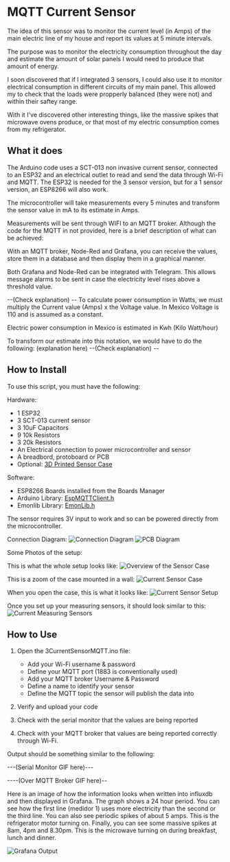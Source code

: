 # MQTT Current Sensor

The idea of this sensor was to monitor the current level (in Amps) of the main electric line of my house and report its values at 5 minute intervals.

The purpose was to monitor the electricity consumption throughout the day and estimate the amount of solar panels I would need to produce that amount of energy.

I soon discovered that if I integrated 3 sensors, I could also use it to monitor electrical consumption in different circuits of my main panel. This allowed my to check that the loads were propperly balanced (they were not) and within their saftey range.

With it I've discovered other interesting things, like the massive spikes that microwave ovens produce, or that most of my electric consumption comes from my refrigerator.

## What it does

The Arduino code uses a SCT-013 non invasive current sensor, connected to an ESP32 and an electrical outlet to read and send the data through Wi-Fi and MQTT. The ESP32 is needed for the 3 sensor version, but for a 1 sensor version, an ESP8266 will also work.

The microcontroller will take measurements every 5 minutes and transform the sensor value in mA to its estimate in Amps.

Measurements will be sent through WIFI to an MQTT broker. Although the code for the MQTT in not provided, here is a brief description of what can be achieved:

With an MQTT broker, Node-Red and Grafana, you can receive the values, store them in a database and then display them in a graphical manner.

Both Grafana and Node-Red can be integrated with Telegram. This allows message alarms to be sent in case the electricity level rises above a threshold value.

--(Check explanation) --
To calculate power consumption in Watts, we must multiply the Current value (Amps) x the Voltage value. In Mexico Voltage is 110 and is assumed as a constant.

Electric power consumption in Mexico is estimated in Kwh (Kilo Watt/hour)

To transform our estimate into this notation, we would have to do the following: (explanation here)
--(Check explanation) --

## How to Install

To use this script, you must have the following:

Hardware:

- 1 ESP32
- 3 SCT-013 current sensor
- 3 10uF Capacitors
- 9 10k Resistors
- 3 20k Resistors
- An Electrical connection to power microcontroller and sensor
- A breadbord, protoboard or PCB
- Optional: [3D Printed Sensor Case](https://www.prusaprinters.org/prints/36310-esp32-energy-monitor-case)

Software:

- ESP8266 Boards installed from the Boards Manager
- Arduino Library: [EspMQTTClient.h](https://www.arduino.cc/reference/en/libraries/espmqttclient/)
- Emonlib Library: [EmonLib.h](https://www.arduino.cc/reference/en/libraries/emonlib/)

The sensor requires 3V input to work and so can be powered directly from the microcontroller.

Connection Diagram:
![Connection Diagram](https://bite-size.mx/CurrentSensorDiagram.png)
![PCB Diagram](https://bite-size.mx/CurrentSensorPCB.png)

Some Photos of the setup:

This is what the whole setup looks like:
![Overview of the Sensor Case](https://bite-size.mx/CurrentSensorComplete.jpg)

This is a zoom of the case mounted in a wall:
![Current Sensor Case](https://bite-size.mx/ElectricSensorCase.png)

When you open the case, this is what it looks like:
![Current Sensor Setup](https://bite-size.mx/CurrentSensorSetup.png)

Once you set up your measuring sensors, it should look similar to this:
![Current Measuring Sensors](https://bite-size.mx/CurrentSensors.png)

## How to Use

1. Open the 3CurrentSensorMQTT.ino file:
    - Add your Wi-Fi username & password
    - Define your MQTT port (1883 is conventionally used)
    - Add your MQTT broker Username & Password
    - Define a name to identify your sensor
    - Define the MQTT topic the sensor will publish the data into

2. Verify and upload your code

3. Check with the serial monitor that the values are being reported

4. Check with your MQTT broker that values are being reported correctly through Wi-Fi.

Output should be something similar to the following:

---(Serial Monitor GIF here)---

----(Over MQTT Broker GIF here)--

Here is an image of how the information looks when written into influxdb and then displayed in Grafana. 
The graph shows a 24 hour period. 
You can see how the first line (medidor 1) uses more electricity than the second or the third line. 
You can also see periodic spikes of about 5 amps. This is the refrigerator motor turning on. 
Finally, you can see some massive spikes at 8am, 4pm and 8.30pm. This is the microwave turning on during breakfast, lunch and dinner.

![Grafana Output](http://bite-size.mx/GrafanaCurrentSensor.png)
